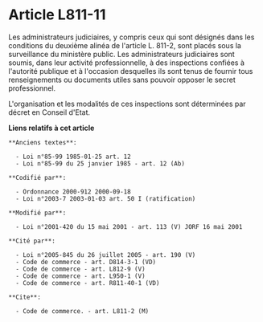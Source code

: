 # Article L811-11

Les administrateurs judiciaires, y compris ceux qui sont désignés dans les conditions du deuxième alinéa de l'article L.
811-2, sont placés sous la surveillance du ministère public. Les administrateurs judiciaires sont soumis, dans leur activité
professionnelle, à des inspections confiées à l'autorité publique et à l'occasion desquelles ils sont tenus de fournir tous
renseignements ou documents utiles sans pouvoir opposer le secret professionnel.

L'organisation et les modalités de ces inspections sont déterminées par décret en Conseil d'Etat.

**Liens relatifs à cet article**

	**Anciens textes**:

	  - Loi n°85-99 1985-01-25 art. 12
	  - Loi n°85-99 du 25 janvier 1985 - art. 12 (Ab)

	**Codifié par**:

	  - Ordonnance 2000-912 2000-09-18
	  - Loi n°2003-7 2003-01-03 art. 50 I (ratification)

	**Modifié par**:

	  - Loi n°2001-420 du 15 mai 2001 - art. 113 (V) JORF 16 mai 2001

	**Cité par**:

	  - Loi n°2005-845 du 26 juillet 2005 - art. 190 (V)
	  - Code de commerce - art. D814-3-1 (VD)
	  - Code de commerce - art. L812-9 (V)
	  - Code de commerce - art. L950-1 (V)
	  - Code de commerce - art. R811-40-1 (VD)

	**Cite**:

	  - Code de commerce. - art. L811-2 (M)

